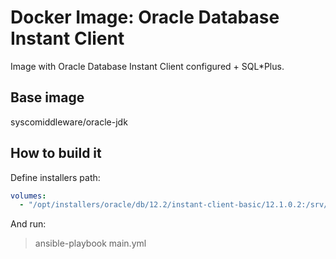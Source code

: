 # Docker Image: Oracle Database Instant Client

Image with Oracle Database Instant Client configured + SQL*Plus.

## Base image

syscomiddleware/oracle-jdk

## How to build it

Define installers path:

```yaml
volumes:
  - "/opt/installers/oracle/db/12.2/instant-client-basic/12.1.0.2:/srv/files"
```

And run:

> ansible-playbook main.yml
